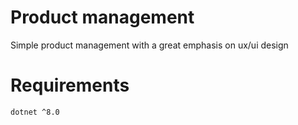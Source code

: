 ﻿# Product management
Simple product management with a great emphasis on ux/ui design


# Requirements
```dotnet ^8.0```
